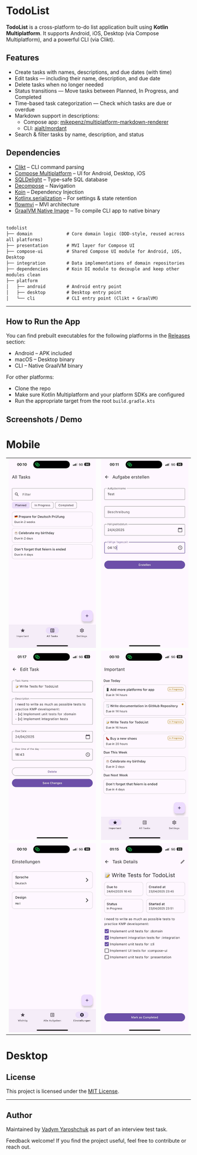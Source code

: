 # TodoList

**TodoList** is a cross-platform to-do list application built using **Kotlin Multiplatform**. It supports Android, iOS, Desktop (via Compose Multiplatform), and a powerful CLI (via Clikt). 

## Features

- Create tasks with names, descriptions, and due dates (with time)
- Edit tasks — including their name, description, and due date
- Delete tasks when no longer needed
- Status transitions — Move tasks between Planned, In Progress, and Completed
- Time-based task categorization — Check which tasks are due or overdue
- Markdown support in descriptions:
    - Compose app: [mikepenz/multiplatform-markdown-renderer](https://github.com/mikepenz/multiplatform-markdown-renderer)
    - CLI: [ajalt/mordant](https://github.com/ajalt/mordant)
- Search & filter tasks by name, description, and status

## Dependencies

- [Clikt](https://github.com/ajalt/clikt) – CLI command parsing
- [Compose Multiplatform](https://github.com/JetBrains/compose-multiplatform) – UI for Android, Desktop, iOS
- [SQLDelight](https://github.com/cashapp/sqldelight) – Type-safe SQL database
- [Decompose](https://github.com/arkivanov/Decompose) – Navigation
- [Koin](https://insert-koin.io) – Dependency Injection
- [Kotlinx.serialization](https://github.com/Kotlin/kotlinx.serialization) – For settings & state retention
- [flowmvi](https://github.com/MichaelRocks/FlowMVI) – MVI architecture
- [GraalVM Native Image](https://www.graalvm.org/) – To compile CLI app to native binary

```

todolist
├── domain             # Core domain logic (DDD-style, reused across all platforms)
├── presentation       # MVI layer for Compose UI
├── compose-ui         # Shared Compose UI module for Android, iOS, Desktop
├── integration        # Data implementations of domain repositories
├── dependencies       # Koin DI module to decouple and keep other modules clean
├── platform
│   ├── android        # Android entry point
│   ├── desktop        # Desktop entry point
│   └── cli            # CLI entry point (Clikt + GraalVM)
```

---

## How to Run the App

You can find prebuilt executables for the following platforms in the [Releases](./releases) section:

- Android – APK included
- macOS – Desktop binary
- CLI – Native GraalVM binary

For other platforms:
- Clone the repo
- Make sure Kotlin Multiplatform and your platform SDKs are configured
- Run the appropriate target from the root `build.gradle.kts`


## Screenshots / Demo

# Mobile
|                                                         |                                                           |
|---------------------------------------------------------|-----------------------------------------------------------|
| ![](docs/images/ios-app-screenshots/all-tasks-page.jpg) | ![](docs/images/ios-app-screenshots/create-task-page.jpg) |
| ![](docs/images/ios-app-screenshots/edit-task-page.jpg) | ![](docs/images/ios-app-screenshots/important-page.jpg)   |
| ![](docs/images/ios-app-screenshots/settings-page.jpg)  | ![](docs/images/ios-app-screenshots/view-task-page.jpg)   |

# Desktop

## License

This project is licensed under the [MIT License](https://opensource.org/licenses/MIT).

---

## Author

Maintained by [Vadym Yaroshchuk](https://github.com/Y9vad9) as part of an interview test task.

Feedback welcome! If you find the project useful, feel free to contribute or reach out.

